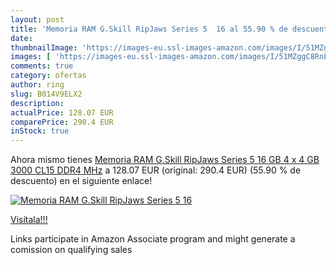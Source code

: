 ```yaml
---
layout: post
title: 'Memoria RAM G.Skill RipJaws Series 5  16 al 55.90 % de descuento'
date: 
thumbnailImage: 'https://images-eu.ssl-images-amazon.com/images/I/51MZggC8RnL._SL200_.jpg'
images: [ 'https://images-eu.ssl-images-amazon.com/images/I/51MZggC8RnL._SL200_.jpg' ]
comments: true
category: ofertas
author: ring
slug: B014V9ELX2
description:
actualPrice: 128.07 EUR
comparePrice: 290.4 EUR
inStock: true
---
```


Ahora mismo tienes [Memoria RAM G.Skill RipJaws Series 5  16 GB  4 x 4 GB  3000 CL15 DDR4  MHz](https://www.amazon.es/dp/B014V9ELX2/?tag=tolees-21) a 128.07 EUR (original: 290.4 EUR) (55.90 %  de descuento) en el siguiente enlace!

[![Memoria RAM G.Skill RipJaws Series 5  16](https://images-eu.ssl-images-amazon.com/images/I/51MZggC8RnL._SL200_.jpg)](https://www.amazon.es/dp/B014V9ELX2/?tag=tolees-21)

[Visítala!!!](https://www.amazon.es/dp/B014V9ELX2/?tag=tolees-21)

Links participate in Amazon Associate program and might generate a comission on qualifying sales
